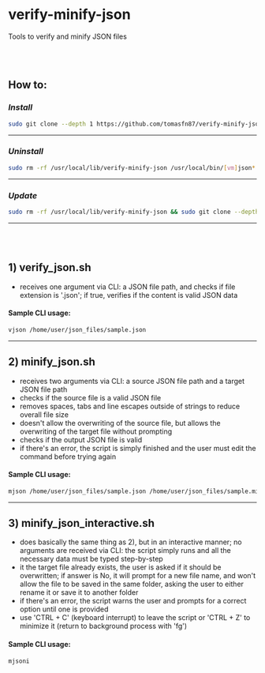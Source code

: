 # verify-minify-json

Tools to verify and minify JSON files

<br><br>

## How to:

### *Install*

```bash
sudo git clone --depth 1 https://github.com/tomasfn87/verify-minify-json /usr/local/lib/verify-minify-json && sudo rm -rf /usr/local/lib/verify-minify-json/{.git,README.md,sample*} && sudo ln -s /usr/local/lib/verify-minify-json/minify_json_interactive.sh /usr/local/bin/mjsoni && sudo ln -s /usr/local/lib/verify-minify-json/minify_json.sh /usr/local/bin/mjson && sudo ln -s /usr/local/lib/verify-minify-json/verify_json.sh /usr/local/bin/vjson && echo "\nUse commands vjson, mjson and mjsoni to verify (CLI) and minify (CLI and CLI interactive)."
```

---

### *Uninstall*

```bash
sudo rm -rf /usr/local/lib/verify-minify-json /usr/local/bin/[vm]json*
```

---

### *Update*

```bash
sudo rm -rf /usr/local/lib/verify-minify-json && sudo git clone --depth 1 https://github.com/tomasfn87/verify-minify-json /usr/local/lib/verify-minify-json && sudo rm -rf /usr/local/lib/verify-minify-json/{.git,README.md,sample*} && echo "\nvjson, mjson and mjsoni were updated to the latest version."
```

---

<br><br>

## 1) verify_json.sh
  * receives one argument via CLI: a JSON file path, and checks if file extension is '.json'; if true, verifies if the content is valid JSON data

#### Sample CLI usage:

```bash
vjson /home/user/json_files/sample.json
```

---
## 2) minify_json.sh
  * receives two arguments via CLI: a source JSON file path and a target JSON file path
  * checks if the source file is a valid JSON file
  * removes spaces, tabs and line escapes outside of strings to reduce overall file size
  * doesn't allow the overwriting of the source file, but allows the overwriting of the target file without prompting
  * checks if the output JSON file is valid
  * if there's an error, the script is simply finished and the user must edit the command before trying again


#### Sample CLI usage:

```bash
mjson /home/user/json_files/sample.json /home/user/json_files/sample.min.json
```

---
## 3) minify_json_interactive.sh
  * does basically the same thing as 2), but in an interactive manner; no arguments are received via CLI: the script simply runs and all the necessary data must be typed step-by-step
  * it the target file already exists, the user is asked if it should be overwritten; if answer is No, it will prompt for a new file name, and won't allow the file to be saved in the same folder, asking the user to either rename it or save it to another folder
  * if there's an error, the script warns the user and prompts for a correct option until one is provided
  * use 'CTRL + C' (keyboard interrupt) to leave the script or 'CTRL + Z' to minimize it (return to background process with 'fg')


#### Sample CLI usage:

```bash
mjsoni
```
